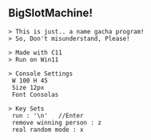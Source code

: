 ## BigSlotMachine!
``` 
> This is just.. a name gacha program!
> So, Don't misunderstand, Please!
```
```
> Made with C11
> Run on Win11
```

```
> Console Settings
 W 100 H 45
 Size 12px
 Font Consolas
```

```
> Key Sets
 run : '\n'   //Enter
 remove winning person : z
 real random mode : x
```
